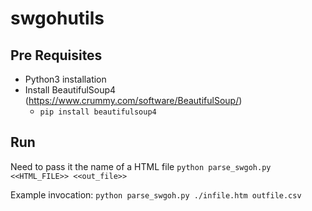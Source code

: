# swgohutils
## Pre Requisites
- Python3 installation
- Install BeautifulSoup4 (https://www.crummy.com/software/BeautifulSoup/)
  - `pip install beautifulsoup4`

## Run
Need to pass it the name of a HTML file
`python parse_swgoh.py <<HTML_FILE>> <<out_file>>`

Example invocation:
`python parse_swgoh.py ./infile.htm outfile.csv` 
